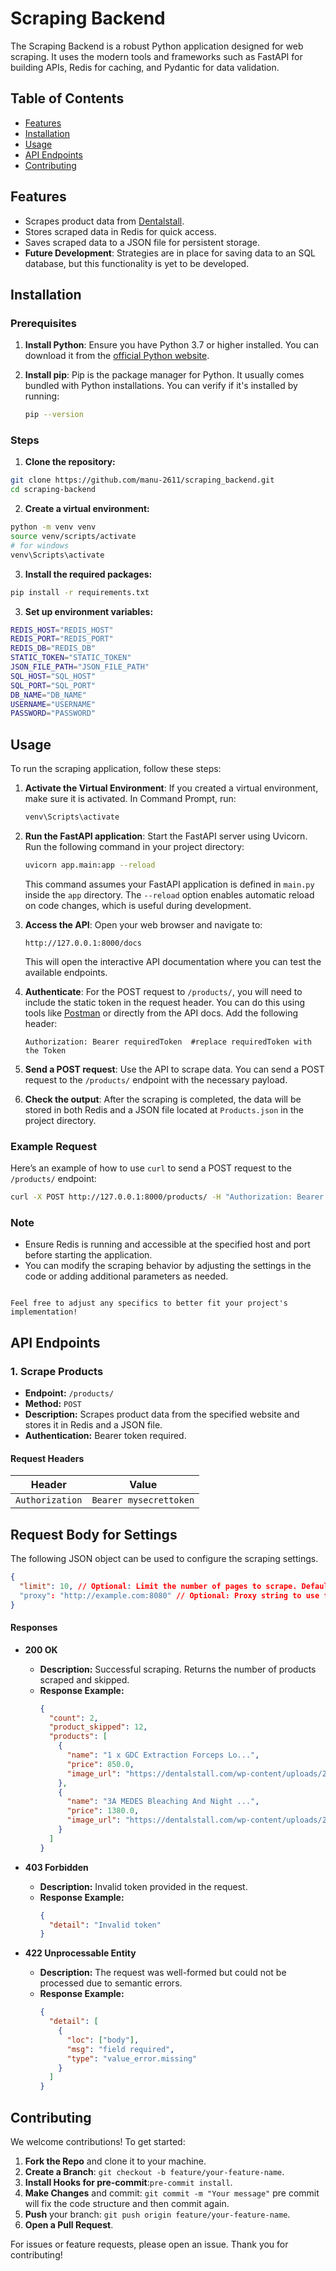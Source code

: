 # Scraping Backend

The Scraping Backend is a robust Python application designed for web scraping. It uses the modern tools and frameworks such as FastAPI for building APIs, Redis for caching, and Pydantic for data validation.

## Table of Contents

- [Features](#features)
- [Installation](#installation)
- [Usage](#usage)
- [API Endpoints](#api-endpoints)
- [Contributing](#contributing)

## Features

- Scrapes product data from [Dentalstall](https://dentalstall.com/).
- Stores scraped data in Redis for quick access.
- Saves scraped data to a JSON file for persistent storage.
- **Future Development**: Strategies are in place for saving data to an SQL database, but this functionality is yet to be developed.

## Installation

### Prerequisites

1. **Install Python**: Ensure you have Python 3.7 or higher installed. You can download it from the [official Python website](https://www.python.org/downloads/).

2. **Install pip**: Pip is the package manager for Python. It usually comes bundled with Python installations. You can verify if it's installed by running:
   ```bash
   pip --version
   ```

### Steps

1. **Clone the repository:**

```bash
git clone https://github.com/manu-2611/scraping_backend.git
cd scraping-backend

```

2. **Create a virtual environment:**

```bash
python -m venv venv
source venv/scripts/activate
# for windows
venv\Scripts\activate

```

3. **Install the required packages:**

```bash
pip install -r requirements.txt
```

3. **Set up environment variables:**

```bash
REDIS_HOST="REDIS_HOST"
REDIS_PORT="REDIS_PORT"
REDIS_DB="REDIS_DB"
STATIC_TOKEN="STATIC_TOKEN"
JSON_FILE_PATH="JSON_FILE_PATH"
SQL_HOST="SQL_HOST"
SQL_PORT="SQL_PORT"
DB_NAME="DB_NAME"
USERNAME="USERNAME"
PASSWORD="PASSWORD"
```

## Usage

To run the scraping application, follow these steps:

1. **Activate the Virtual Environment**: If you created a virtual environment, make sure it is activated. In Command Prompt, run:

   ```bash
   venv\Scripts\activate
   ```

2. **Run the FastAPI application**: Start the FastAPI server using Uvicorn. Run the following command in your project directory:

   ```bash
   uvicorn app.main:app --reload
   ```

   This command assumes your FastAPI application is defined in `main.py` inside the `app` directory. The `--reload` option enables automatic reload on code changes, which is useful during development.

3. **Access the API**: Open your web browser and navigate to:

   ```
   http://127.0.0.1:8000/docs
   ```

   This will open the interactive API documentation where you can test the available endpoints.

4. **Authenticate**: For the POST request to `/products/`, you will need to include the static token in the request header. You can do this using tools like [Postman](https://www.postman.com/) or directly from the API docs. Add the following header:

   ```
   Authorization: Bearer requiredToken  #replace requiredToken with the Token
   ```

5. **Send a POST request**: Use the API to scrape data. You can send a POST request to the `/products/` endpoint with the necessary payload.

6. **Check the output**: After the scraping is completed, the data will be stored in both Redis and a JSON file located at `Products.json` in the project directory.

### Example Request

Here’s an example of how to use `curl` to send a POST request to the `/products/` endpoint:

```bash
curl -X POST http://127.0.0.1:8000/products/ -H "Authorization: Bearer providedToken"
```

### Note

- Ensure Redis is running and accessible at the specified host and port before starting the application.
- You can modify the scraping behavior by adjusting the settings in the code or adding additional parameters as needed.

```

Feel free to adjust any specifics to better fit your project's implementation!
```

## API Endpoints

### 1. Scrape Products

- **Endpoint:** `/products/`
- **Method:** `POST`
- **Description:** Scrapes product data from the specified website and stores it in Redis and a JSON file.
- **Authentication:** Bearer token required.

#### Request Headers

| Header          | Value                  |
| --------------- | ---------------------- |
| `Authorization` | `Bearer mysecrettoken` |

## Request Body for Settings

The following JSON object can be used to configure the scraping settings.

```json
{
  "limit": 10, // Optional: Limit the number of pages to scrape. Default is null (no limit).
  "proxy": "http://example.com:8080" // Optional: Proxy string to use for scraping. Default is null (no proxy).
}
```

#### Responses

- **200 OK**
  - **Description:** Successful scraping. Returns the number of products scraped and skipped.
  - **Response Example:**
    ```json
    {
      "count": 2,
      "product_skipped": 12,
      "products": [
        {
          "name": "1 x GDC Extraction Forceps Lo...",
          "price": 850.0,
          "image_url": "https://dentalstall.com/wp-content/uploads/2021/11/GDC-Extraction-Forceps-Lower-Molars-86A-Standard-FX86AS-300x300.jpg"
        },
        {
          "name": "3A MEDES Bleaching And Night ...",
          "price": 1380.0,
          "image_url": "https://dentalstall.com/wp-content/uploads/2023/02/3a-medes-bleaching-and-night-guard-sheets-2-1-300x300.jpg"
        }
      ]
    }
    ```
- **403 Forbidden**

  - **Description:** Invalid token provided in the request.
  - **Response Example:**
    ```json
    {
      "detail": "Invalid token"
    }
    ```

- **422 Unprocessable Entity**
  - **Description:** The request was well-formed but could not be processed due to semantic errors.
  - **Response Example:**
    ```json
    {
      "detail": [
        {
          "loc": ["body"],
          "msg": "field required",
          "type": "value_error.missing"
        }
      ]
    }
    ```

## Contributing

We welcome contributions! To get started:

1. **Fork the Repo** and clone it to your machine.
2. **Create a Branch**: `git checkout -b feature/your-feature-name`.
3. **Install Hooks for pre-commit**:`pre-commit install`.
4. **Make Changes** and commit: `git commit -m "Your message"` pre commit will fix the code structure and then commit again.
5. **Push** your branch: `git push origin feature/your-feature-name`.
6. **Open a Pull Request**.

For issues or feature requests, please open an issue. Thank you for contributing!
